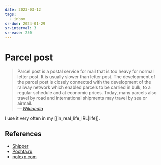 ```yaml
---
date: 2023-03-12
tags:
  - inbox
sr-due: 2024-01-29
sr-interval: 3
sr-ease: 250
---
```


# Parcel post

> Parcel post is a postal service for mail that is too heavy for normal letter
> post. It is usually slower than letter post. The development of the parcel
> post is closely connected with the development of the railway network which
> enabled parcels to be carried in bulk, to a regular schedule and at economic
> prices. Today, many parcels also travel by road and international shipments
> may travel by sea or airmail.\
> — <cite>[Wikipedia](https://en.wikipedia.org/wiki/Parcel_post)</cite>

I use it very often in my [[in_real_life_IRL|life]].

## References

- [Shipper](https://shipper.space/)
- [Pochta.ru](https://www.pochta.ru/)
- [polexp.com](https://polexp.com/)

